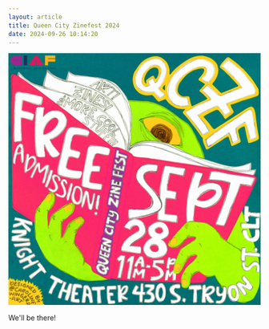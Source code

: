 ```yaml
---
layout: article
title: Queen City Zinefest 2024
date: 2024-09-26 10:14:20
---
```

![](/assets/img/uploads/fall2024qczf-square-color-scaled.jpg)

W﻿e'll be there!